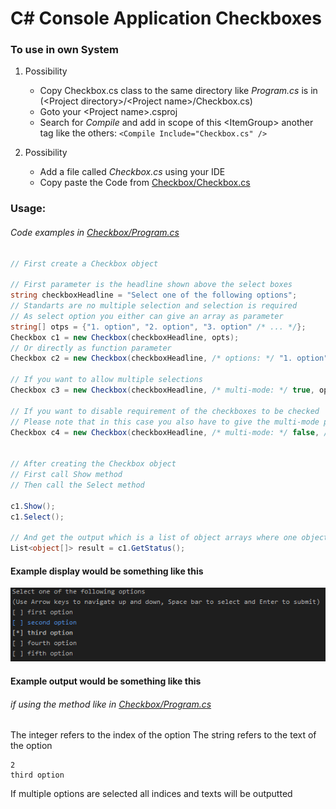 # C# Console Application Checkboxes


### To use in own System
1. Possibility
    * Copy Checkbox.cs class to the same directory like _Program.cs_ is in (\<Project directory\>/\<Project name\>/Checkbox.cs)
    * Goto your \<Project name\>.csproj
    * Search for _Compile_ and add in scope of this \<ItemGroup\> another tag like the others: ``<Compile Include="Checkbox.cs" />``

2. Possibility
    * Add a file called _Checkbox.cs_ using your IDE
    * Copy paste the Code from [Checkbox/Checkbox.cs](https://github.com/LarsVomMars/Checkboxes/blob/master/Checkbox/Checkbox.cs)

### Usage:
###### Code examples in [Checkbox/Program.cs](https://github.com/LarsVomMars/Checkboxes/blob/master/Checkbox/Program.cs)

```c#
// First create a Checkbox object

// First parameter is the headline shown above the select boxes
string checkboxHeadline = "Select one of the following options";
// Standarts are no multiple selection and selection is required
// As select option you either can give an array as parameter
string[] otps = {"1. option", "2. option", "3. option" /* ... */};
Checkbox c1 = new Checkbox(checkboxHeadline, opts);
// Or directly as function parameter
Checkbox c2 = new Checkbox(checkboxHeadline, /* options: */ "1. option", "2. option", "3. option" /* ... */);

// If you want to allow multiple selections
Checkbox c3 = new Checkbox(checkboxHeadline, /* multi-mode: */ true, opts);

// If you want to disable requirement of the checkboxes to be checked
// Please note that in this case you also have to give the multi-mode parameter
Checkbox c4 = new Checkbox(checkboxHeadline, /* multi-mode: */ false, /* required: */ false, opts);


// After creating the Checkbox object
// First call Show method
// Then call the Select method

c1.Show();
c1.Select();

// And get the output which is a list of object arrays where one object array contains the index and the name of the selected option
List<object[]> result = c1.GetStatus();
```

#### Example display would be something like this
![image](.github/cce.png)

#### Example output would be something like this
###### if using the method like in [Checkbox/Program.cs](https://github.com/LarsVomMars/Checkboxes/blob/master/Checkbox/Program.cs)

The integer refers to the index of the option
The string refers to the text of the option
```
2
third option
```

If multiple options are selected all indices and texts will be outputted
